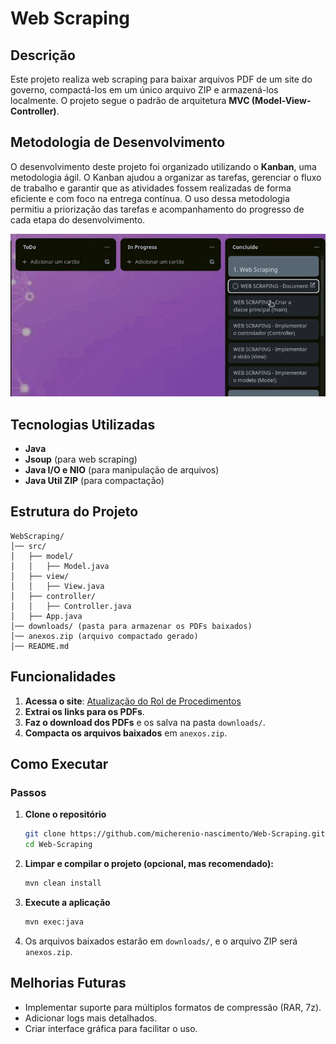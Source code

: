 # Web Scraping

## Descrição
Este projeto realiza web scraping para baixar arquivos PDF de um site do governo, compactá-los em um único arquivo ZIP e armazená-los localmente. O projeto segue o padrão de arquitetura **MVC (Model-View-Controller)**.

## Metodologia de Desenvolvimento
O desenvolvimento deste projeto foi organizado utilizando o **Kanban**, uma metodologia ágil. O Kanban ajudou a organizar as tarefas, gerenciar o fluxo de trabalho e garantir que as atividades fossem realizadas de forma eficiente e com foco na entrega contínua. O uso dessa metodologia permitiu a priorização das tarefas e acompanhamento do progresso de cada etapa do desenvolvimento.

![trello](./assets/Trello.gif)

## Tecnologias Utilizadas
- **Java**
- **Jsoup** (para web scraping)
- **Java I/O e NIO** (para manipulação de arquivos)
- **Java Util ZIP** (para compactação)

## Estrutura do Projeto
```
WebScraping/
│── src/
│   ├── model/
│   │   ├── Model.java
│   ├── view/
│   │   ├── View.java
│   ├── controller/
│   │   ├── Controller.java
│   ├── App.java
│── downloads/ (pasta para armazenar os PDFs baixados)
│── anexos.zip (arquivo compactado gerado)
│── README.md
```

## Funcionalidades
1. **Acessa o site**: [Atualização do Rol de Procedimentos](https://www.gov.br/ans/pt-br/acesso-a-informacao/participacao-dasociedade/atualizacao-do-rol-de-procedimentos)
2. **Extrai os links para os PDFs**.
3. **Faz o download dos PDFs** e os salva na pasta `downloads/`.
4. **Compacta os arquivos baixados** em `anexos.zip`.

## Como Executar

### Passos
1. **Clone o repositório**
   ```sh
   git clone https://github.com/micherenio-nascimento/Web-Scraping.git
   cd Web-Scraping
   ```

2. **Limpar e compilar o projeto (opcional, mas recomendado):**
   ```sh
   mvn clean install
   ```

3. **Execute a aplicação**
   ```sh
   mvn exec:java
   ```

4. Os arquivos baixados estarão em `downloads/`, e o arquivo ZIP será `anexos.zip`.

## Melhorias Futuras
- Implementar suporte para múltiplos formatos de compressão (RAR, 7z).
- Adicionar logs mais detalhados.
- Criar interface gráfica para facilitar o uso.